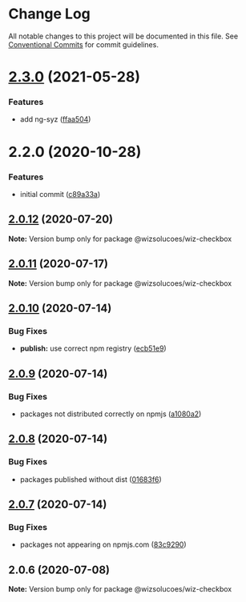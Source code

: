 # Change Log

All notable changes to this project will be documented in this file.
See [Conventional Commits](https://conventionalcommits.org) for commit guidelines.

# [2.3.0](https://github.com/wizsolucoes/syz/compare/@wizsolucoes/wiz-checkbox@2.2.0...@wizsolucoes/wiz-checkbox@2.3.0) (2021-05-28)


### Features

* add ng-syz ([ffaa504](https://github.com/wizsolucoes/syz/commit/ffaa504bf384fa7d557c0b1f37ab2fbc17b2ecf3))





# 2.2.0 (2020-10-28)


### Features

* initial commit ([c89a33a](https://github.com/wizsolucoes/syz/commit/c89a33a0d742dfa3bc3f131f5c9cf6ae4ed88923))





## [2.0.12](https://github.com/wizsolucoes/wiz-checkbox/compare/@wizsolucoes/wiz-checkbox@2.0.11...@wizsolucoes/wiz-checkbox@2.0.12) (2020-07-20)

**Note:** Version bump only for package @wizsolucoes/wiz-checkbox





## [2.0.11](https://github.com/wizsolucoes/wiz-checkbox/compare/@wizsolucoes/wiz-checkbox@2.0.10...@wizsolucoes/wiz-checkbox@2.0.11) (2020-07-17)

**Note:** Version bump only for package @wizsolucoes/wiz-checkbox





## [2.0.10](https://github.com/wizsolucoes/wiz-checkbox/compare/@wizsolucoes/wiz-checkbox@2.0.6...@wizsolucoes/wiz-checkbox@2.0.10) (2020-07-14)


### Bug Fixes

* **publish:** use correct npm registry ([ecb51e9](https://github.com/wizsolucoes/wiz-checkbox/commit/ecb51e91ff54ea0a3a13dbb712e69e31552ea924))





## [2.0.9](https://github.com/wizsolucoes/wiz-checkbox/compare/@wizsolucoes/wiz-checkbox@2.0.6...@wizsolucoes/wiz-checkbox@2.0.9) (2020-07-14)


### Bug Fixes

* packages not distributed correctly on npmjs ([a1080a2](https://github.com/wizsolucoes/wiz-checkbox/commit/a1080a267e4aea2160f96d7d62911b6907d7c2ea))





## [2.0.8](https://github.com/wizsolucoes/wiz-checkbox/compare/@wizsolucoes/wiz-checkbox@2.0.7...@wizsolucoes/wiz-checkbox@2.0.8) (2020-07-14)


### Bug Fixes

* packages published without dist ([01683f6](https://github.com/wizsolucoes/wiz-checkbox/commit/01683f631796401524c1061cadf73269df50242b))





## [2.0.7](https://github.com/wizsolucoes/wiz-checkbox/compare/@wizsolucoes/wiz-checkbox@2.0.6...@wizsolucoes/wiz-checkbox@2.0.7) (2020-07-14)


### Bug Fixes

* packages not appearing on npmjs.com ([83c9290](https://github.com/wizsolucoes/wiz-checkbox/commit/83c92900f98d4dde02329c805c3a185b873d65cb))





## 2.0.6 (2020-07-08)

**Note:** Version bump only for package @wizsolucoes/wiz-checkbox
